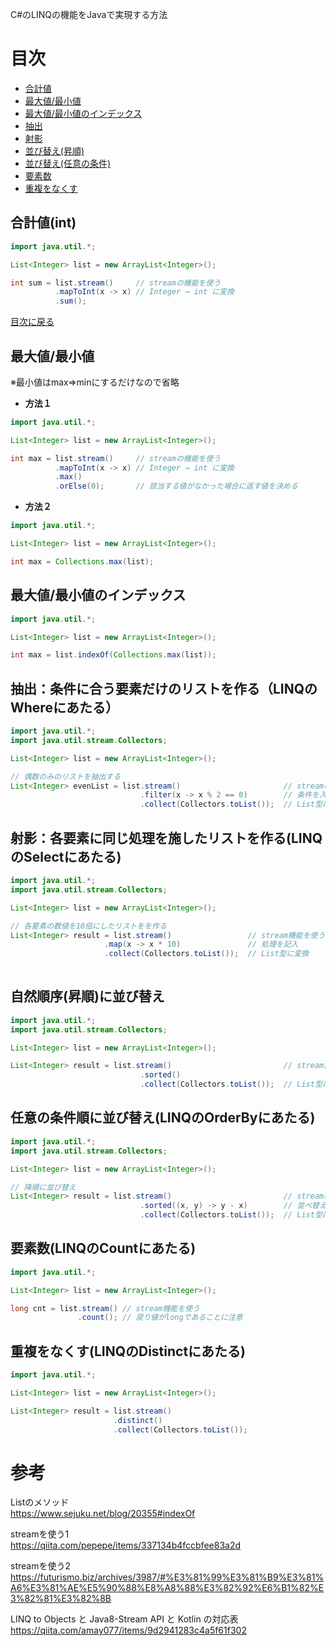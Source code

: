 C#のLINQの機能をJavaで実現する方法

# 目次
- [合計値](https://github.com/kotaroiwanaga/Today-I-Learn/blob/master/Java/LINQ%E3%81%AE%E4%BB%A3%E7%94%A8%E6%96%B9%E6%B3%95.md#%E5%90%88%E8%A8%88%E5%80%A4int)
- [最大値/最小値](https://github.com/kotaroiwanaga/Today-I-Learn/blob/master/Java/LINQ%E3%81%AE%E4%BB%A3%E7%94%A8%E6%96%B9%E6%B3%95.md#%E6%9C%80%E5%A4%A7%E5%80%A4%E6%9C%80%E5%B0%8F%E5%80%A4)
- [最大値/最小値のインデックス](https://github.com/kotaroiwanaga/Today-I-Learn/blob/master/Java/LINQ%E3%81%AE%E4%BB%A3%E7%94%A8%E6%96%B9%E6%B3%95.md#%E6%9C%80%E5%A4%A7%E5%80%A4%E6%9C%80%E5%B0%8F%E5%80%A4%E3%81%AE%E3%82%A4%E3%83%B3%E3%83%87%E3%83%83%E3%82%AF%E3%82%B9)
- [抽出](https://github.com/kotaroiwanaga/Today-I-Learn/blob/master/Java/LINQ%E3%81%AE%E4%BB%A3%E7%94%A8%E6%96%B9%E6%B3%95.md#%E6%8A%BD%E5%87%BA%E6%9D%A1%E4%BB%B6%E3%81%AB%E5%90%88%E3%81%86%E8%A6%81%E7%B4%A0%E3%81%A0%E3%81%91%E3%81%AE%E3%83%AA%E3%82%B9%E3%83%88%E3%82%92%E4%BD%9C%E3%82%8Blinq%E3%81%AEwhere%E3%81%AB%E3%81%82%E3%81%9F%E3%82%8B)
- [射影](https://github.com/kotaroiwanaga/Today-I-Learn/blob/master/Java/LINQ%E3%81%AE%E4%BB%A3%E7%94%A8%E6%96%B9%E6%B3%95.md#%E5%B0%84%E5%BD%B1%E5%90%84%E8%A6%81%E7%B4%A0%E3%81%AB%E5%90%8C%E3%81%98%E5%87%A6%E7%90%86%E3%82%92%E6%96%BD%E3%81%97%E3%81%9F%E3%83%AA%E3%82%B9%E3%83%88%E3%82%92%E4%BD%9C%E3%82%8Blinq%E3%81%AEselect%E3%81%AB%E3%81%82%E3%81%9F%E3%82%8B)
- [並び替え(昇順)](https://github.com/kotaroiwanaga/Today-I-Learn/blob/master/Java/LINQ%E3%81%AE%E4%BB%A3%E7%94%A8%E6%96%B9%E6%B3%95.md#%E8%87%AA%E7%84%B6%E9%A0%86%E5%BA%8F%E6%98%87%E9%A0%86%E3%81%AB%E4%B8%A6%E3%81%B3%E6%9B%BF%E3%81%88)
- [並び替え(任意の条件)](https://github.com/kotaroiwanaga/Today-I-Learn/blob/master/Java/LINQ%E3%81%AE%E4%BB%A3%E7%94%A8%E6%96%B9%E6%B3%95.md#%E4%BB%BB%E6%84%8F%E3%81%AE%E6%9D%A1%E4%BB%B6%E9%A0%86%E3%81%AB%E4%B8%A6%E3%81%B3%E6%9B%BF%E3%81%88linq%E3%81%AEorderby%E3%81%AB%E3%81%82%E3%81%9F%E3%82%8B)
- [要素数](https://github.com/kotaroiwanaga/Today-I-Learn/blob/master/Java/LINQ%E3%81%AE%E4%BB%A3%E7%94%A8%E6%96%B9%E6%B3%95.md#%E8%A6%81%E7%B4%A0%E6%95%B0linq%E3%81%AEcount%E3%81%AB%E3%81%82%E3%81%9F%E3%82%8B)
- [重複をなくす](https://github.com/kotaroiwanaga/Today-I-Learn/blob/master/Java/LINQ%E3%81%AE%E4%BB%A3%E7%94%A8%E6%96%B9%E6%B3%95.md#%E9%87%8D%E8%A4%87%E3%82%92%E3%81%AA%E3%81%8F%E3%81%99linq%E3%81%AEdistinct%E3%81%AB%E3%81%82%E3%81%9F%E3%82%8B)

## 合計値(int)
```java
import java.util.*;

List<Integer> list = new ArrayList<Integer>();

int sum = list.stream()     // streamの機能を使う
          .mapToInt(x -> x) // Integer → int に変換
          .sum();
```
[目次に戻る](https://github.com/kotaroiwanaga/Today-I-Learn/blob/master/Java/LINQ%E3%81%AE%E4%BB%A3%E7%94%A8%E6%96%B9%E6%B3%95.md#%E7%9B%AE%E6%AC%A1)

## 最大値/最小値
※最小値はmax⇒minにするだけなので省略

- **方法１**
```java
import java.util.*;

List<Integer> list = new ArrayList<Integer>();

int max = list.stream()     // streamの機能を使う
          .mapToInt(x -> x) // Integer → int に変換
          .max()
          .orElse(0);       // 該当する値がなかった場合に返す値を決める
```

- **方法２**
```java
import java.util.*;

List<Integer> list = new ArrayList<Integer>();

int max = Collections.max(list);
```

## 最大値/最小値のインデックス
```java
import java.util.*;

List<Integer> list = new ArrayList<Integer>();

int max = list.indexOf(Collections.max(list));
```

## 抽出：条件に合う要素だけのリストを作る（LINQのWhereにあたる）
```java
import java.util.*;
import java.util.stream.Collectors;

List<Integer> list = new ArrayList<Integer>();

// 偶数のみのリストを抽出する
List<Integer> evenList = list.stream()                       // streamの機能を使う
                             .filter(x -> x % 2 == 0)        // 条件を入力
                             .collect(Collectors.toList());  // List型に変換

```

## 射影：各要素に同じ処理を施したリストを作る(LINQのSelectにあたる)
```java
import java.util.*;
import java.util.stream.Collectors;

List<Integer> list = new ArrayList<Integer>();

// 各要素の数値を10倍にしたリストをを作る
List<Integer> result = list.stream()                 // stream機能を使う
                     .map(x -> x * 10)               // 処理を記入
                     .collect(Collectors.toList());  // List型に変換
        
```

## 自然順序(昇順)に並び替え
```java
import java.util.*;
import java.util.stream.Collectors;

List<Integer> list = new ArrayList<Integer>();

List<Integer> result = list.stream()                         // stream機能を使う
                             .sorted()
                             .collect(Collectors.toList());  // List型に変換
```

## 任意の条件順に並び替え(LINQのOrderByにあたる)
```java
import java.util.*;
import java.util.stream.Collectors;

List<Integer> list = new ArrayList<Integer>();

// 降順に並び替え
List<Integer> result = list.stream()                         // stream機能を使う
                             .sorted((x, y) -> y - x)        // 並べ替え条件を入力(->の右側の計算結果が0より大きい場合に並び替え)
                             .collect(Collectors.toList());  // List型に変換


```

## 要素数(LINQのCountにあたる)
```java
import java.util.*;

List<Integer> list = new ArrayList<Integer>();

long cnt = list.stream() // stream機能を使う
               .count(); // 戻り値がlongであることに注意
```

## 重複をなくす(LINQのDistinctにあたる)
```java
import java.util.*;

List<Integer> list = new ArrayList<Integer>();

List<Integer> result = list.stream()
                       .distinct()
                       .collect(Collectors.toList());
```


# 参考
Listのメソッド  
https://www.sejuku.net/blog/20355#indexOf

streamを使う1  
https://qiita.com/pepepe/items/337134b4fccbfee83a2d

streamを使う2  
https://futurismo.biz/archives/3987/#%E3%81%99%E3%81%B9%E3%81%A6%E3%81%AE%E5%90%88%E8%A8%88%E3%82%92%E6%B1%82%E3%82%81%E3%82%8B

LINQ to Objects と Java8-Stream API と Kotlin の対応表  
https://qiita.com/amay077/items/9d2941283c4a5f61f302
